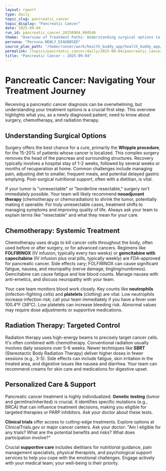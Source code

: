 ```yaml
---
layout: report
type: daily
topic_slug: pancreatic_cancer
topic_display: "Pancreatic Cancer"
date: 2025-09-04
run_id: pancreatic_cancer_20250904_060546
theme: "Overview of Treatment Paths: Understanding surgical options (e.g., Whipple procedure), chemotherapy, and radiation therapy as primary treatment modalities."
persona: "Persona.NEWLY_DIAGNOSED"
source_plan_path: "/home/runner/work/health_buddy_app/health_buddy_app/.results/pancreatic_cancer/weekly_plan/2025-09-01/plan.json"
permalink: /topics/pancreatic_cancer/daily/2025-09-04/pancreatic_cancer_20250904_060546/
title: "Pancreatic Cancer — 2025-09-04"
---
```


# Pancreatic Cancer: Navigating Your Treatment Journey

Receiving a pancreatic cancer diagnosis can be overwhelming, but understanding your treatment options is a crucial first step. This overview highlights what you, as a newly diagnosed patient, need to know about surgery, chemotherapy, and radiation therapy.

## Understanding Surgical Options

Surgery offers the best chance for a cure, primarily the **Whipple procedure**, for the 15-20% of patients whose cancer is localized. This complex surgery removes the head of the pancreas and surrounding structures. Recovery typically involves a hospital stay of 1-2 weeks, followed by several weeks or months of recuperation at home. Common challenges include managing pain, adjusting diet to smaller, frequent meals, and potential delayed gastric emptying. Post-surgical nutritional support, often with a dietitian, is vital.

If your tumor is "unresectable" or "borderline resectable," surgery isn't immediately possible. Your team will likely recommend **neoadjuvant therapy** (chemotherapy or chemoradiation) to shrink the tumor, potentially making it operable. For truly unresectable cases, treatment shifts to managing symptoms and improving quality of life. Always ask your team to explain terms like "resectable" and what they mean for your care.

## Chemotherapy: Systemic Treatment

Chemotherapy uses drugs to kill cancer cells throughout the body, often used before or after surgery, or for advanced cancers. Regimens like **FOLFIRINOX** (IV infusion, typically every two weeks) or **gemcitabine with capecitabine** (IV infusion plus oral pills, typically weekly) are FDA-approved for pancreatic cancer. Side effects vary; FOLFIRINOX can cause significant fatigue, nausea, and neuropathy (nerve damage, tingling/numbness). Gemcitabine can cause fatigue and low blood counts. Manage nausea with anti-emetics, and discuss neuropathy with your team.

Your care team monitors blood work closely. Key counts like **neutrophils** (infection-fighting cells) and **platelets** (clotting) are vital. Low neutrophils increase infection risk; call your team immediately if you have a fever over 100.4°F (38°C). Low platelets can increase bleeding risk. Abnormal values may require dose adjustments or supportive medications.

## Radiation Therapy: Targeted Control

Radiation therapy uses high-energy beams to precisely target cancer cells. It's often combined with chemotherapy. Conventional radiation usually involves daily sessions over 5-6 weeks. Newer techniques like **SBRT** (Stereotactic Body Radiation Therapy) deliver higher doses in fewer sessions (e.g., 3-5). Side effects can include fatigue, skin irritation in the treated area, and digestive issues like nausea and diarrhea. Your team can recommend creams for skin care and medications for digestive upset.

## Personalized Care & Support

Pancreatic cancer treatment is highly individualized. **Genetic testing** (tumor and germline/inherited) is crucial. It identifies specific mutations (e.g., BRCA) that can influence treatment decisions, making you eligible for targeted therapies or PARP inhibitors. Ask your doctor about these tests.

**Clinical trials** offer access to cutting-edge treatments. Explore options at ClinicalTrials.gov or major cancer centers. Ask your doctor: "Am I eligible for any trials? What are the potential benefits and risks? What does participation involve?"

Crucial **supportive care** includes dietitians for nutritional guidance, pain management specialists, physical therapists, and psychological support services to help you cope with the emotional challenges. Engage actively with your medical team; your well-being is their priority.
